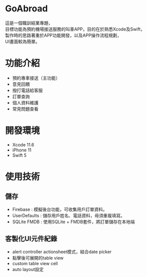 # GoAbroad
這是一個職訓結業專題，  
目標功能為預約機場接送服務的叫車APP，目的在於熟悉Xcode及Swift，  
製作時的思路著重於APP功能開發，以及APP操作流程規劃，  
UI畫面較為簡單。  

# 功能介紹
* 預約專車接送（主功能）
* 意見回饋
* 撥打電話給客服
* 訂單查詢
* 個人資料維護
* 常見問題查看

# 開發環境
* Xcode 11.6
* iPhone 11
* Swift 5

# 使用技術
## 儲存
* Firebase : 模擬後台功能，可收集用戶訂單資料。
* UserDefaults : 儲存用戶姓名、電話資料，毋須重複填寫。
* SQLite FMDB : 使用SQLite + FMDB套件，將訂單儲存在本地端

## 客製化UI元件紀錄
* alert controller actionsheet模式，結合date picker
* 點擊後可展開的table view
* custom table view cell
* auto layout設定